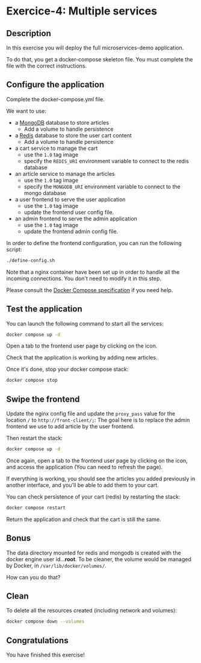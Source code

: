 # Exercice-4: Multiple services

<walkthrough-tutorial-duration duration="20.0"></walkthrough-tutorial-duration>

## Description

In this exercise you will deploy the full microservices-demo application.

To do that, you get a docker-compose skeleton file. You must complete the file with the correct instructions.

## Configure the application

Complete the <walkthrough-editor-open-file filePath="docker-compose.yml">docker-compose.yml</walkthrough-editor-open-file> file.

We want to use:
- a [MongoDB](https://hub.docker.com/_/mongo/) database to store articles
  - Add a volume to handle persistence
- a [Redis](http://hub.docker.com/_/redis/) database to store the user cart content 
  - Add a volume to handle persistence
- a cart service to manage the cart
  - use the `1.0` tag image
  - specify the `REDIS_URI` environment variable to connect to the redis database
- an article service to manage the articles
  - use the `1.0` tag image
  - specify the `MONGODB_URI` environment variable to connect to the mongo database
- a user frontend to serve the user application
  - use the `1.0` tag image
  - update the frontend user config file.
- an admin frontend to serve the admin application
  - use the `1.0` tag image
  - update the frontend admin config file.

In order to define the frontend configuration, you can run the following script:

```sh
./define-config.sh
```

Note that a nginx container have been set up in order to handle all the incoming connections. 
You don't need to modify it in this step.

Please consult the [Docker Compose specification](https://github.com/compose-spec/compose-spec/blob/master/spec.md) if you need help.


## Test the application

You can launch the following command to start all the services:

```sh
docker compose up -d
```

Open a tab to the frontend user page by clicking on the <walkthrough-web-preview-icon></walkthrough-web-preview-icon> icon.

Check that the application is working by adding new articles.

Once it's done, stop your docker compose stack:
```sh
docker compose stop
```

## Swipe the frontend

Update the <walkthrough-editor-open-file filePath="config/default.conf">nginx config file</walkthrough-editor-open-file>
and update the `proxy_pass` value for the location `/` to `http://front-client/;`: The goal here is to replace the admin
frontend we use to add article by the user frontend.

Then restart the stack:
```sh
docker compose up -d
```

Once again, open a tab to the frontend user page by clicking on the <walkthrough-web-preview-icon></walkthrough-web-preview-icon> 
icon, and access the application (You can need to refresh the page).

If everything is working, you should see the articles you added previously in another interface, and you'll be able to 
add them to your cart.

You can check persistence of your cart (redis) by restarting the stack:

```sh
docker compose restart
```

Return the application and check that the cart is still the same.

## Bonus

The data directory mounted for redis and mongodb is created with the docker engine user id...**root**.  To be cleaner, the volume would be managed by Docker, in `/var/lib/docker/volumes/`.

How can you do that?

## Clean

To delete all the resources created (including network and volumes):

```sh
docker compose down --volumes
```

## Congratulations

You have finished this exercise!

<walkthrough-conclusion-trophy></walkthrough-conclusion-trophy>

